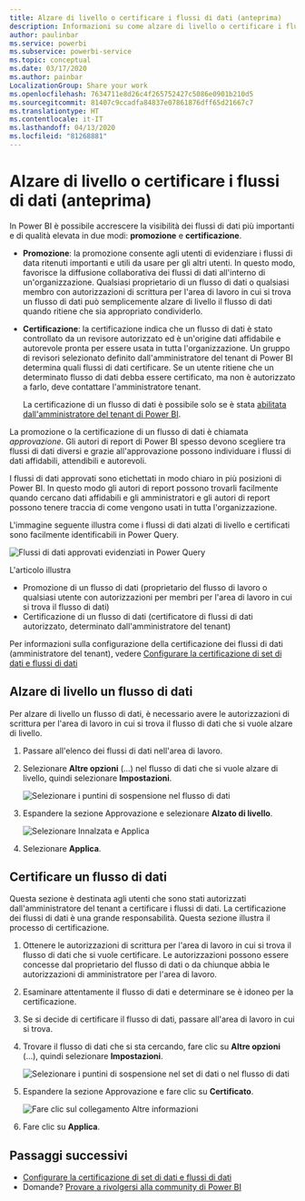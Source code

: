 ```yaml
---
title: Alzare di livello o certificare i flussi di dati (anteprima)
description: Informazioni su come alzare di livello o certificare i flussi di dati.
author: paulinbar
ms.service: powerbi
ms.subservice: powerbi-service
ms.topic: conceptual
ms.date: 03/17/2020
ms.author: painbar
LocalizationGroup: Share your work
ms.openlocfilehash: 7634711e8d26c4f265752427c5086e0901b210d5
ms.sourcegitcommit: 81407c9ccadfa84837e07861876dff65d21667c7
ms.translationtype: HT
ms.contentlocale: it-IT
ms.lasthandoff: 04/13/2020
ms.locfileid: "81268881"
---
```

# <a name="promote-or-certify-dataflows-preview"></a>Alzare di livello o certificare i flussi di dati (anteprima)

In Power BI è possibile accrescere la visibilità dei flussi di dati più importanti e di qualità elevata in due modi: **promozione** e **certificazione**.

* **Promozione**: la promozione consente agli utenti di evidenziare i flussi di data ritenuti importanti e utili da usare per gli altri utenti. In questo modo, favorisce la diffusione collaborativa dei flussi di dati all'interno di un'organizzazione. Qualsiasi proprietario di un flusso di dati o qualsiasi membro con autorizzazioni di scrittura per l'area di lavoro in cui si trova un flusso di dati può semplicemente alzare di livello il flusso di dati quando ritiene che sia appropriato condividerlo.

* **Certificazione**: la certificazione indica che un flusso di dati è stato controllato da un revisore autorizzato ed è un'origine dati affidabile e autorevole pronta per essere usata in tutta l'organizzazione. Un gruppo di revisori selezionato definito dall'amministratore del tenant di Power BI determina quali flussi di dati certificare. Se un utente ritiene che un determinato flusso di dati debba essere certificato, ma non è autorizzato a farlo, deve contattare l'amministratore tenant.

  La certificazione di un flusso di dati è possibile solo se è stata [abilitata dall'amministratore del tenant di Power BI](../admin/service-admin-setup-certification.md).

La promozione o la certificazione di un flusso di dati è chiamata *approvazione*. Gli autori di report di Power BI spesso devono scegliere tra flussi di dati diversi e grazie all'approvazione possono individuare i flussi di dati affidabili, attendibili e autorevoli.

I flussi di dati approvati sono etichettati in modo chiaro in più posizioni di Power BI. In questo modo gli autori di report possono trovarli facilmente quando cercano dati affidabili e gli amministratori e gli autori di report possono tenere traccia di come vengono usati in tutta l'organizzazione.

L'immagine seguente illustra come i flussi di dati alzati di livello e certificati sono facilmente identificabili in Power Query.

![Flussi di dati approvati evidenziati in Power Query](media/service-dataflows-promote-certify/powerbi-dataflow-endorsement-power-query.png)

L'articolo illustra
* Promozione di un flusso di dati (proprietario del flusso di lavoro o qualsiasi utente con autorizzazioni per membri per l'area di lavoro in cui si trova il flusso di dati)
* Certificazione di un flusso di dati (certificatore di flussi di dati autorizzato, determinato dall'amministratore del tenant)

Per informazioni sulla configurazione della certificazione dei flussi di dati (amministratore del tenant), vedere [Configurare la certificazione di set di dati e flussi di dati](../admin/service-admin-setup-certification.md)


## <a name="promote-a-dataflow"></a>Alzare di livello un flusso di dati

Per alzare di livello un flusso di dati, è necessario avere le autorizzazioni di scrittura per l'area di lavoro in cui si trova il flusso di dati che si vuole alzare di livello.

1. Passare all'elenco dei flussi di dati nell'area di lavoro.
 
1. Selezionare **Altre opzioni** (...) nel flusso di dati che si vuole alzare di livello, quindi selezionare **Impostazioni**.

    ![Selezionare i puntini di sospensione nel flusso di dati](media/service-dataflows-promote-certify/power-bi-dataflow-settings.png)

1. Espandere la sezione Approvazione e selezionare **Alzato di livello**.

    ![Selezionare Innalzata e Applica](media/service-dataflows-promote-certify/power-bi-dataflow-promoted-endorsement.png)

1. Selezionare **Applica**.

## <a name="certify-a-dataflow"></a>Certificare un flusso di dati

Questa sezione è destinata agli utenti che sono stati autorizzati dall'amministratore del tenant a certificare i flussi di dati. La certificazione dei flussi di dati è una grande responsabilità. Questa sezione illustra il processo di certificazione.

1. Ottenere le autorizzazioni di scrittura per l'area di lavoro in cui si trova il flusso di dati che si vuole certificare. Le autorizzazioni possono essere concesse dal proprietario del flusso di dati o da chiunque abbia le autorizzazioni di amministratore per l'area di lavoro. 

1. Esaminare attentamente il flusso di dati e determinare se è idoneo per la certificazione.

1. Se si decide di certificare il flusso di dati, passare all'area di lavoro in cui si trova.
 
1. Trovare il flusso di dati che si sta cercando, fare clic su **Altre opzioni** (...), quindi selezionare **Impostazioni**.

    ![Selezionare i puntini di sospensione nel set di dati o nel flusso di dati](media/service-dataflows-promote-certify/power-bi-dataflow-settings.png)

1. Espandere la sezione Approvazione e fare clic su **Certificato**. 

    ![Fare clic sul collegamento Altre informazioni](media/service-dataflows-promote-certify/service-certify-datasets-dataflows.png)

2. Fare clic su **Applica**.

## <a name="next-steps"></a>Passaggi successivi

* [Configurare la certificazione di set di dati e flussi di dati](../admin/service-admin-setup-certification.md)
* Domande? [Provare a rivolgersi alla community di Power BI](https://community.powerbi.com/)